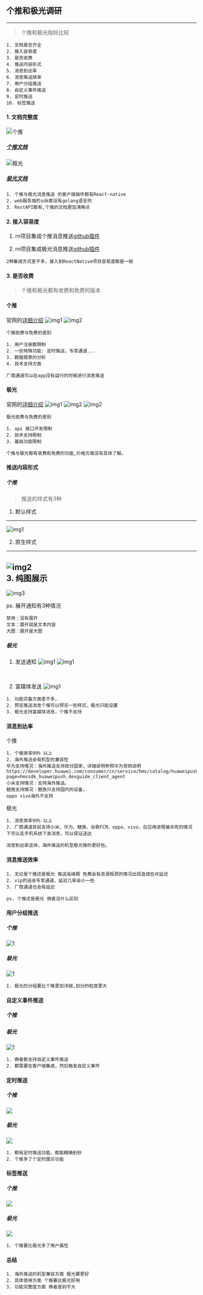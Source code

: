 ## 个推和极光调研
---
> 个推和极光指标比较
```
1. 文档是否齐全
2. 接入容易度
3. 是否收费
4. 推送内容形式
5. 消息到达率
6. 消息推送效率
7. 用户分组推送
8. 自定义事件推送
9. 定时推送
10. 标签推送
```

#### 1. 文档完整度
![个推](http://gitlab2018/caiqingfeng/res/raw/master/font/wangcong/asset/day_by_day/01/01_getui.jpeg)
##### [个推文档](http://docs.getui.com/getui/more/plugin/)

![极光](http://gitlab2018/caiqingfeng/res/raw/master/font/wangcong/asset/day_by_day/01/01_jiguang.jpeg)
##### [极光文档](https://docs.jiguang.cn/jpush/client/client_plugins/)

```
1. 个推与极光消息推送 的客户端插件都有React-native
2. web服务端的sdk都没有golang语言的
3. RestAPI都有,个推的文档更加清晰点
```

#### 2. 接入容易度
1. rn项目集成个推消息推送[github插件](https://github.com/GetuiLaboratory/react-native-getui)

2. rn项目集成极光消息推送[github插件](https://github.com/jpush/jpush-react-native)

```
2种集成方式差不多，接入到ReactNative项目容易度都是一般
```

#### 3. 是否收费
> 个推和极光都有收费和免费的版本

#### 个推
官网的[详细介绍](https://www.getui.com/cn/getui.html)
![img1](http://gitlab2018/caiqingfeng/res/raw/master/font/wangcong/asset/day_by_day/01/01_gt_gn.jpeg)
![img2](http://gitlab2018/caiqingfeng/res/raw/master/font/wangcong/asset/day_by_day/01/01_gt_gn2.jpeg)


```
个推收费与免费的差别

1. 用户注册数限制  
2. 一些特殊功能: 定时推送，专享通道...
3. 数据报表的分析
4. 技术支持方面

厂商通道可以在app没有运行的时候进行消息推送
```

#### 极光
官网的[详细介绍](https://www.jiguang.cn/push-price)
![img1](http://gitlab2018/caiqingfeng/res/raw/master/font/wangcong/asset/day_by_day/01/01_jg_gn1.jpeg)
![img2](http://gitlab2018/caiqingfeng/res/raw/master/font/wangcong/asset/day_by_day/01/01_jg_gn2.jpeg)
![img2](http://gitlab2018/caiqingfeng/res/raw/master/font/wangcong/asset/day_by_day/01/01_jg_gn3.jpeg)

```
极光收费与免费的差别

1. api 接口开发限制
2. 技术支持限制
3. 基础功能限制
```

```
个推与极光都有收费和免费的功能,价格方面没有具体了解。
```


#### 推送内容形式
##### 个推
> 推送的样式有3种
1. 默认样式
---
![img1](http://gitlab2018/caiqingfeng/res/raw/master/font/wangcong/asset/day_by_day/01/01_gt_ys1.jpeg)

2. 原生样式
---
![img2](http://gitlab2018/caiqingfeng/res/raw/master/font/wangcong/asset/day_by_day/01/01_gt_ys2.jpeg)
<br/>
3. 纯图展示
---
![img3](http://gitlab2018/caiqingfeng/res/raw/master/font/wangcong/asset/day_by_day/01/01_gt_ys3.jpeg)
<br/>

ps. 展开通知有3种情况
```
禁用：没有展开
文本：展开就是文本内容
大图：展开是大图
```

##### 极光
1. 发送通知
![img1](http://gitlab2018/caiqingfeng/res/raw/master/font/wangcong/asset/day_by_day/01/01_jg_ys1.jpeg)
![img1](http://gitlab2018/caiqingfeng/res/raw/master/font/wangcong/asset/day_by_day/01/01_jg_ys3.jpeg)
<br/>

2. 富媒体发送
![img1](http://gitlab2018/caiqingfeng/res/raw/master/font/wangcong/asset/day_by_day/01/01_jg_ys2.jpeg)

```
1. 功能完备方面差不多，
2. 预览推送消息个推可以预览一些样式，极光只能设置
3. 极光支持富媒体消息，个推不支持
```

#### 消息到达率
个推
```
1. 个推效率99% 以上
2. 海外推送会有机型的兼容性
华为支持情况：海外推送支持部分国家，详细说明参照华为官网说明 https://developer.huawei.com/consumer/cn/service/hms/catalog/huaweipush_agent.html?page=hmssdk_huaweipush_devguide_client_agent
小米支持情况：支持海外推送。
魅族支持情况：魅族只支持国内的设备，
oppo vivo海外不支持
```

极光
```
1. 消息效率99% 以上
2. 厂商通道目前支持小米、华为、魅族、谷歌FCM、oppo、vivo，在应用进程被杀死的情况下可以走手机系统下发消息，可以保证送达
```

```
消息到达率这块，海外推送的机型极光做的更好些。
```


#### 消息推送效率

```
1. 无论是个推还是极光 推送高峰期 免费会有资源瓶颈的情况出现造成些许延迟
2. vip的话会专享通道，延迟几率会小一些
3. 厂商通道也会有延迟

ps. 个推还是极光 俩者没什么区别
```



#### 用户分组推送
##### 个推
![1](http://gitlab2018/caiqingfeng/res/raw/master/font/wangcong/asset/day_by_day/01/01_gt_fz1.jpeg)

##### 极光
![1](http://gitlab2018/caiqingfeng/res/raw/master/font/wangcong/asset/day_by_day/01/01_jg_fz.jpeg)

```
1. 极光的分组要比个推更加详细,划分的粒度更大
```


#### 自定义事件推送

##### 个推


##### 极光
![1](http://gitlab2018/caiqingfeng/res/raw/master/font/wangcong/asset/day_by_day/01/01_jg_sj1.jpeg)

```
1. 俩者都支持自定义事件推送
2. 都需要在客户端集成，然后触发自定义事件
```


#### 定时推送
##### 个推
![](http://gitlab2018/caiqingfeng/res/raw/master/font/wangcong/asset/day_by_day/01/01_gt_ds1.jpeg)

##### 极光
![](http://gitlab2018/caiqingfeng/res/raw/master/font/wangcong/asset/day_by_day/01/01_jg_ds1.jpeg)

```
1. 都有定时推送功能，都能精确到秒
2. 个推多了个定时展示功能
```

#### 标签推送
##### 个推
![](http://gitlab2018/caiqingfeng/res/raw/master/font/wangcong/asset/day_by_day/01/01_gt_bq1.jpeg)

##### 极光
![](http://gitlab2018/caiqingfeng/res/raw/master/font/wangcong/asset/day_by_day/01/01_jg_bq1.jpeg)

```
1. 个推要比极光多了用户属性
```


#### 总结
```
1. 海外推送的机型兼容方面 极光要更好
2. 具体使用方面 个推要比极光好用
3. 功能完整度方面 俩者差别不大
```